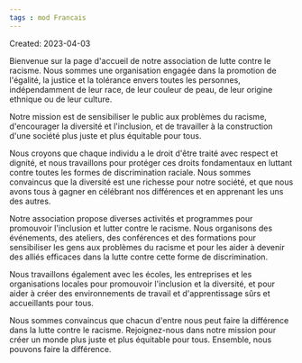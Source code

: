 ```yaml
---
tags : mod Francais
---
```

Created: 2023-04-03

Bienvenue sur la page d'accueil de notre association de lutte contre le racisme. Nous sommes une organisation engagée dans la promotion de l'égalité, la justice et la tolérance envers toutes les personnes, indépendamment de leur race, de leur couleur de peau, de leur origine ethnique ou de leur culture.

Notre mission est de sensibiliser le public aux problèmes du racisme, d'encourager la diversité et l'inclusion, et de travailler à la construction d'une société plus juste et plus équitable pour tous.

Nous croyons que chaque individu a le droit d'être traité avec respect et dignité, et nous travaillons pour protéger ces droits fondamentaux en luttant contre toutes les formes de discrimination raciale. Nous sommes convaincus que la diversité est une richesse pour notre société, et que nous avons tous à gagner en célébrant nos différences et en apprenant les uns des autres.

Notre association propose diverses activités et programmes pour promouvoir l'inclusion et lutter contre le racisme. Nous organisons des événements, des ateliers, des conférences et des formations pour sensibiliser les gens aux problèmes du racisme et pour les aider à devenir des alliés efficaces dans la lutte contre cette forme de discrimination.

Nous travaillons également avec les écoles, les entreprises et les organisations locales pour promouvoir l'inclusion et la diversité, et pour aider à créer des environnements de travail et d'apprentissage sûrs et accueillants pour tous.

Nous sommes convaincus que chacun d'entre nous peut faire la différence dans la lutte contre le racisme. Rejoignez-nous dans notre mission pour créer un monde plus juste et plus équitable pour tous. Ensemble, nous pouvons faire la différence.